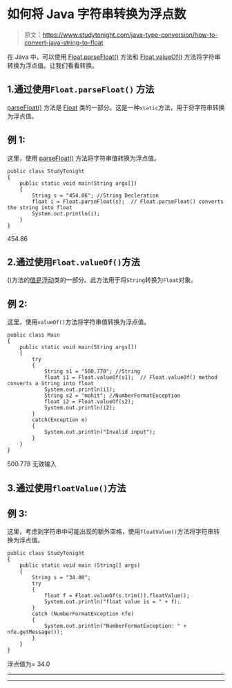 # 如何将 Java 字符串转换为浮点数

> 原文：<https://www.studytonight.com/java-type-conversion/how-to-convert-java-string-to-float>

在 Java 中，可以使用 [Float.parseFloat()](https://www.studytonight.com/java-wrapper-class/java-float-parsefloat-method) 方法和 [Float.valueOf()](https://www.studytonight.com/java-wrapper-class/java-float-valueof-string-val-method) 方法将字符串转换为浮点值。让我们看看转换。

## 1.通过使用``Float.parseFloat()`` 方法

[parseFloat()](https://www.studytonight.com/java-wrapper-class/java-float-parsefloat-method) 方法是 [Float](https://www.studytonight.com/java/wrapper-class.php) 类的一部分。这是一种`static`方法，用于将字符串转换为浮点值。

## 例 1:

这里，使用 [parseFloat()](https://www.studytonight.com/java-wrapper-class/java-float-parsefloat-method) 方法将字符串值转换为浮点值。

```
public class StudyTonight
{  
	public static void main(String args[])
	{  
		String s = "454.86"; //String Decleration 
		float i = Float.parseFloat(s);  // Float.parseFloat() converts the string into float
		System.out.println(i);  
	}
} 
```

454.86

## 2.通过使用`Float.valueOf()`方法

()方法的[值是](https://www.studytonight.com/java-wrapper-class/java-float-valueof%20string-val-method)[浮动](https://www.studytonight.com/java/wrapper-class.php)类的一部分。此方法用于将`String`转换为`Float`对象。

## 例 2:

这里，使用`valueOf()`方法将字符串值转换为浮点值。

```
public class Main
{  
	public static void main(String args[])
	{  
		try
		{
			String s1 = "500.778"; //String  
			float i1 = Float.valueOf(s1);  // Float.valueOf() method converts a String into float
			System.out.println(i1);  
			String s2 = "mohit"; //NumberFormatException
			float i2 = Float.valueOf(s2);
			System.out.println(i2);
		}
		catch(Exception e)
		{
			System.out.println("Invalid input");
		}
	}
}
```

500.778
无效输入

## 3.通过使用`floatValue()`方法

## 例 3:

这里，考虑到字符串中可能出现的额外空格，使用`floatValue()`方法将字符串转换为浮点值。

```
public class StudyTonight
{
	public static void main (String[] args)
	{
		String s = "34.00";
		try
		{
			float f = Float.valueOf(s.trim()).floatValue();
			System.out.println("float value is = " + f);
		}
		catch (NumberFormatException nfe)
		{
			System.out.println("NumberFormatException: " + nfe.getMessage());
		}
	}
}
```

浮点值为= 34.0

* * *

* * *